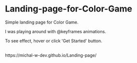 # Landing-page-for-Color-Game
<p> Simple landing page for Color Game. </p> 
<p> I was playing around with @keyframes animations. </p>
<p> To see effect, hover or click 'Get Started' button. </p>
<br>
https://michal-w-dev.github.io/Landing-page/

